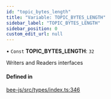 ```yaml
---
id: "topic_bytes_length"
title: "Variable: TOPIC_BYTES_LENGTH"
sidebar_label: "TOPIC_BYTES_LENGTH"
sidebar_position: 0
custom_edit_url: null
---
```


• `Const` **TOPIC\_BYTES\_LENGTH**: ``32``

Writers and Readers interfaces

#### Defined in

[bee-js/src/types/index.ts:346](https://github.com/ethersphere/bee-js/blob/5b112bf/src/types/index.ts#L346)
